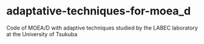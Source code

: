 # adaptative-techniques-for-moea_d
Code of MOEA/D with adaptive techniques studied by the LABEC laboratory at the University of Tsukuba 
